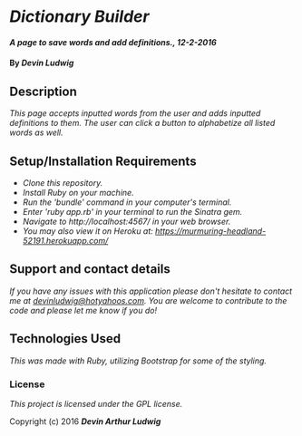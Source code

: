 # _Dictionary Builder_

#### _A page to save words and add definitions., 12-2-2016_

#### By _**Devin Ludwig**_

## Description

_This page accepts inputted words from the user and adds inputted definitions to them. The user can click a button to alphabetize all listed words as well._

## Setup/Installation Requirements

* _Clone this repository._
* _Install Ruby on your machine._
* _Run the 'bundle' command in your computer's terminal._
* _Enter 'ruby app.rb' in your terminal to run the Sinatra gem._
* _Navigate to http://localhost:4567/ in your web browser._
* _You may also view it on Heroku at: https://murmuring-headland-52191.herokuapp.com/_

## Support and contact details

_If you have any issues with this application please don't hesitate to contact me at devinludwig@hotyahoos.com. You are welcome to contribute to the code and please let me know if you do!_

## Technologies Used

_This was made with Ruby, utilizing Bootstrap for some of the styling._

### License

*This project is licensed under the GPL license.*

Copyright (c) 2016 **_Devin Arthur Ludwig_**
